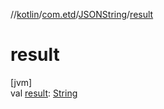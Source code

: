 //[kotlin](../../../index.md)/[com.etd](../index.md)/[JSONString](index.md)/[result](result.md)

# result

[jvm]\
val [result](result.md): [String](https://kotlinlang.org/api/latest/jvm/stdlib/kotlin/-string/index.html)
